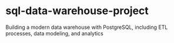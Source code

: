 # sql-data-warehouse-project
Building a modern data warehouse with PostgreSQL, including ETL processes, data modeling, and analytics
